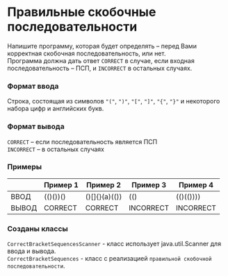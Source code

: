# Правильные скобочные последовательности

Напишите программу, которая будет определять – перед Вами корректная скобочная последовательность, или нет. <br>
Программа должна дать ответ `CORRECT` в случае, если входная последовательность – ПСП, и `INCORRECT` в остальных случаях.

### Формат ввода

Строка, состоящая из символов `"("`, `")"`, `"["`, `"]"`, `"{"`, `"}"` и некоторого набора цифр и английских букв.

### Формат вывода

`CORRECT` – если последовательность является ПСП <br>
`INCORRECT` – в остальных случаях

### Примеры 

|  | Пример 1 | Пример 2 | Пример 3 | Пример 4 |
|--|--|--|--|--|
| ВВОД | (()())() | ()[]{}(a)(()) | (() | (()(()))) |
| ВЫВОД | CORRECT | CORRECT | INCORRECT | INCORRECT |

### Созданы классы

`CorrectBracketSequencesScanner` - класс использует java.util.Scanner для ввода и вывода. <br>
`CorrectBracketSequences` - класс с реализацией `правильной скобочной последовательности`.

